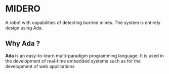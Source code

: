 # MIDERO
A robot with capabilities of detecting burried mines. The system is entirely design using Ada.

## Why Ada ?
**Ada** is an easy-to-learn multi-paradigm programming language. It is used in the development of real-time embedded systems such as for the development of web applications
